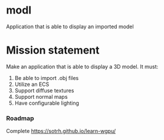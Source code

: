 # modl
Application that is able to display an imported model

# Mission statement
Make an application that is able to display a 3D model. 
It must:
1. Be able to import .obj files
2. Utilize an ECS
3. Support diffuse textures
4. Support normal maps
5. Have configurable lighting


### Roadmap
Complete https://sotrh.github.io/learn-wgpu/
